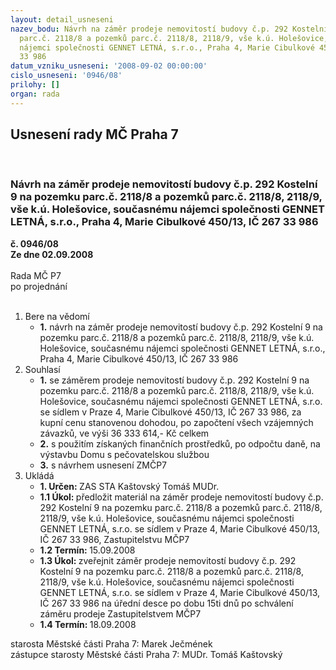 ```yaml
---
layout: detail_usneseni
nazev_bodu: Návrh na záměr prodeje nemovitostí budovy č.p. 292 Kostelní 9 na pozemku
  parc.č. 2118/8 a pozemků parc.č. 2118/8, 2118/9, vše k.ú. Holešovice, současnému
  nájemci společnosti GENNET LETNÁ, s.r.o., Praha 4, Marie Cibulkové 450/13, IČ 267
  33 986
datum_vzniku_usneseni: '2008-09-02 00:00:00'
cislo_usneseni: '0946/08'
prilohy: []
organ: rada
---
```

<div id="ucUsn_pList" class="usn">
	<span><h2>Usnesení rady MČ Praha 7 </h2>
<br></span><div class="standBody">
<span><h3>Návrh na záměr prodeje nemovitostí budovy č.p. 292 Kostelní 9 na pozemku parc.č. 2118/8 a pozemků parc.č. 2118/8, 2118/9, vše k.ú. Holešovice, současnému nájemci společnosti GENNET LETNÁ, s.r.o., Praha 4, Marie Cibulkové 450/13, IČ 267 33 986</h3></span><div class="center">
		<strong>č. 0946/08</strong><br>
	</div>
<div class="center">
		<strong>Ze dne 02.09.2008</strong><br><br>
	</div>Rada MČ P7<br> po projednání<br><br><ol>
<li>Bere na vědomí<ul><li>
<strong>1.</strong> návrh na záměr prodeje nemovitostí budovy č.p. 292 Kostelní 9 na pozemku parc.č. 2118/8 a pozemků parc.č. 2118/8, 2118/9, vše k.ú. Holešovice, současnému nájemci společnosti GENNET LETNÁ, s.r.o., Praha 4, Marie Cibulkové 450/13, IČ 267 33 986</li></ul>
</li>
<li>Souhlasí<ul>
<li>
<strong>1.</strong> se záměrem prodeje nemovitostí budovy č.p. 292 Kostelní 9 na pozemku parc.č. 2118/8 a pozemků parc.č. 2118/8, 2118/9, vše k.ú. Holešovice, současnému nájemci společnosti GENNET LETNÁ, s.r.o. se sídlem v Praze 4, Marie Cibulkové 450/13, IČ 267 33 986, za kupní cenu stanovenou dohodou, po započtení všech vzájemných závazků, ve výši 36 333 614,- Kč celkem</li>
<li>
<strong>2.</strong> s použitím získaných finančních prostředků,  po odpočtu daně,  na výstavbu Domu s pečovatelskou službou</li>
<li>
<strong>3.</strong> s návrhem usnesení ZMČP7    </li>
</ul>
</li>
<li>Ukládá<ul>
<li>
<strong>1. Určen: </strong>ZAS STA Kaštovský Tomáš MUDr.</li>
<li>
<strong>1.1 Úkol: </strong>předložit materiál na  záměr  prodeje nemovitostí budovy č.p. 292 Kostelní 9 na pozemku parc.č. 2118/8 a pozemků parc.č. 2118/8, 2118/9, vše k.ú. Holešovice, současnému nájemci společnosti GENNET LETNÁ, s.r.o. se sídlem v Praze 4, Marie Cibulkové 450/13, IČ 267 33 986,  Zastupitelstvu MČP7</li>
<li>
<strong>1.2 Termín: </strong>15.09.2008</li>
<li>
<strong>1.3 Úkol: </strong>zveřejnit záměr  prodeje nemovitostí budovy č.p. 292 Kostelní 9 na pozemku parc.č. 2118/8 a pozemků parc.č. 2118/8, 2118/9, vše k.ú. Holešovice, současnému nájemci společnosti GENNET LETNÁ, s.r.o. se sídlem v Praze 4, Marie Cibulkové 450/13, IČ 267 33 986 na úřední desce po dobu 15ti dnů po schválení záměru prodeje Zastupitelstvem MČP7</li>
<li>
<strong>1.4 Termín: </strong>18.09.2008</li>
</ul>
</li>
</ol>starosta Městské části Praha 7: Marek Ječmének<br>zástupce starosty Městské části Praha 7: MUDr. Tomáš Kaštovský 
</div>
</div>
